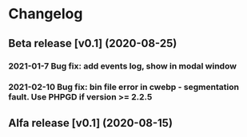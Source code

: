 # Changelog

## Beta release [v0.1] (2020-08-25)
### 2021-01-7 Bug fix: add events log, show in modal window
### 2021-02-10 Bug fix: bin file error in cwebp - segmentation fault. Use PHPGD if version >= 2.2.5

## Alfa release [v0.1] (2020-08-15)
